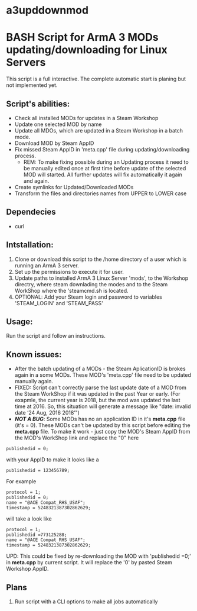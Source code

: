 # a3upddownmod
# BASH Script for ArmA 3 MODs updating/downloading for Linux Servers 

This script is a full interactive. The complete automatic start is planing but not implemented yet.

## Script's abilities:
- Check all installed MODs for updates in a Steam Workshop
- Update one selected MOD by name
- Update all MDOs, which are updated in a Steam Workshop in a batch mode.
- Download MOD by Steam AppID
- Fix missed Steam AppID in 'meta.cpp' file during updating/downloading process. 
  - REM: To make fixing possible during an Updating process it need to be manually edited once at first time before update of the selected MOD will started. All further updates will fix automatically it again and again.
- Create symlinks for Updated/Downloaded MODs
- Transform the files and directories names from UPPER to LOWER case

## Dependecies
- curl

## Intstallation: 
1. Clone or download this script to the /home directory of a user which is running an ArmA 3 server.
2. Set up the permissions to execute it for user.
3. Update paths to installed ArmA 3 Linux Server 'mods', to the Workshop directry, where steam downlading the modes and to the Steam WorkShop where the 'steamcmd.sh is located.
4. OPTIONAL: Add your Steam login and password to variables 'STEAM_LOGIN' and 'STEAM_PASS'

## Usage: 
Run the script and follow an instructions.
## Known issues:
- After the batch updating of a MODs - the Steam AplicationID is brokes again in a some MODs. These MOD's 'meta.cpp' file need to be updated manually again.
- FIXED: Script can't correctly parse the last update date of a MOD from the Steam WorkShop if it was updated in the past Year or early. (For exapmle, the current year is 2018, but the mod was updated the last time at 2016. So, this situation will generate a message like "date: invalid date ‘24 Aug, 2016 2018’")
- _**NOT A BUG**_: Some MODs has no an application ID in it's **meta.cpp** file (it's = 0). These MODs can't be updated by this script before editing the **meta.cpp** file. To make it work - just copy the MOD's Steam AppID from the MOD's WorkShop link and replace the "0" here
```
publishedid = 0;
```
with your AppID to make it looks like a
```
publishedid = 123456789;
```
For example
```
protocol = 1;
publishedid = 0;
name = "@ACE Compat_RHS_USAF";
timestamp = 5248321387302862629;
```
will take a look like
```
protocol = 1;
publishedid =773125288;
name = "@ACE Compat_RHS_USAF";
timestamp = 5248321387302862629;
```
UPD: This could be fixed by re-downloading the MOD with 'publishedid =0;' in **meta.cpp** by current script. It will replace the '0' by pasted Steam Workshop AppID.

## Plans
1. Run script with a CLI options to make all jobs automatically
